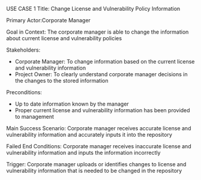 USE CASE 1
Title: Change License and Vulnerability Policy Information

Primary Actor:Corporate Manager

Goal in Context: The corporate manager is able to change the information about current license and vulnerability policies

Stakeholders:
<ul>
  <li>Corporate Manager: To change information based on the current license and vulnerability information</li>                                             
  <li>Project Owner: To clearly understand corporate manager decisions in the changes to the stored information</li>                     
</ul>
Preconditions:
<ul>
  <li>Up to date information known by the manager</li>
  <li>Proper current license and vulnerability information has been provided to management</li>
</ul>
Main Success Scenario:
Corporate manager receives accurate license and vulnerability information and accurately inputs it into the repository

Failed End Conditions: 
Corporate manager receives inaccurate license and vulnerability information and inputs the information incorrectly

Trigger:
Corporate manager uploads or identifies changes to license and vulnerability information that is needed to be changed in the repository
